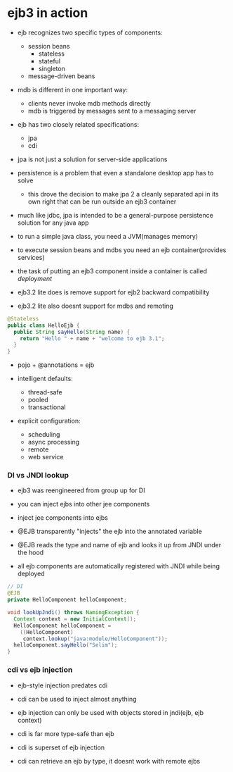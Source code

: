 # ejb3 in action

- ejb recognizes two specific types of components:
  - session beans
    - stateless
    - stateful
    - singleton
  - message-driven beans

- mdb is different in one important way:
  - clients never invoke mdb methods directly
  - mdb is triggered by messages sent to a messaging server

- ejb has two closely related specifications:
  - jpa
  - cdi

- jpa is not just a solution for server-side applications

- persistence is a problem that even a standalone desktop app has to solve
  - this drove the decision to make jpa 2 a cleanly separated api in its own
    right that can be run outside an ejb3 container

- much like jdbc, jpa is intended to be a general-purpose persistence solution for any java app

- to run a simple java class, you need a JVM(manages memory)
- to execute session beans and mdbs you need an ejb container(provides services)

- the task of putting an ejb3 component inside a container is called *deployment*

- ejb3.2 lite does is remove support for ejb2 backward compatibility

- ejb3.2 lite also doesnt support for mdbs and remoting


```java
@Stateless
public class HelloEjb {
  public String sayHello(String name) {
    return "Hello " + name + "welcome to ejb 3.1";
  }
}
```

- pojo + @annotations = ejb

- intelligent defaults:
  - thread-safe
  - pooled
  - transactional

- explicit configuration:
  - scheduling
  - async processing
  - remote
  - web service

### DI vs JNDI lookup

- ejb3 was reengineered from group up for DI
- you can inject ejbs into other jee components
- inject jee components into ejbs

- @EJB transparently "injects" the ejb into the annotated variable
- @EJB reads the type and name of ejb and looks it up from JNDI under the hood

- all ejb components are automatically registered with JNDI while being deployed

```java
// DI
@EJB
private HelloComponent helloComponent;
```

```java
void lookUpJndi() throws NamingException {
  Context context = new InitialContext();
  HelloComponent helloComponent =
    ((HelloComponent)
     context.lookup("java:module/HelloComponent"));
  helloComponent.sayHello("Selim");
}
```

### cdi vs ejb injection

- ejb-style injection predates cdi

- cdi can be used to inject almost anything
- ejb injection can only be used with objects stored in jndi(ejb, ejb context)

- cdi is far more type-safe than ejb
- cdi is superset of ejb injection

- cdi can retrieve an ejb by type, it doesnt work with remote ejbs
